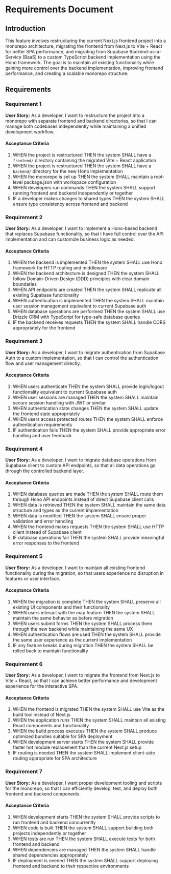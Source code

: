 # Requirements Document

## Introduction

This feature involves restructuring the current Next.js frontend project into a monorepo architecture, migrating the frontend from Next.js to Vite + React for better SPA performance, and migrating from Supabase Backend-as-a-Service (BaaS) to a custom TypeScript backend implementation using the Hono framework. The goal is to maintain all existing functionality while gaining more control over the backend implementation, improving frontend performance, and creating a scalable monorepo structure.

## Requirements

### Requirement 1

**User Story:** As a developer, I want to restructure the project into a monorepo with separate frontend and backend directories, so that I can manage both codebases independently while maintaining a unified development workflow.

#### Acceptance Criteria

1. WHEN the project is restructured THEN the system SHALL have a `frontend/` directory containing the migrated Vite + React application
2. WHEN the project is restructured THEN the system SHALL have a `backend/` directory for the new Hono implementation
3. WHEN the monorepo is set up THEN the system SHALL maintain a root-level package.json with workspace configuration
4. WHEN developers run commands THEN the system SHALL support running frontend and backend independently or together
5. IF a developer makes changes to shared types THEN the system SHALL ensure type consistency across frontend and backend

### Requirement 2

**User Story:** As a developer, I want to implement a Hono-based backend that replaces Supabase functionality, so that I have full control over the API implementation and can customize business logic as needed.

#### Acceptance Criteria

1. WHEN the backend is implemented THEN the system SHALL use Hono framework for HTTP routing and middleware
2. WHEN the backend architecture is designed THEN the system SHALL follow Domain-Driven Design (DDD) principles with clear domain boundaries
3. WHEN API endpoints are created THEN the system SHALL replicate all existing Supabase functionality
4. WHEN authentication is implemented THEN the system SHALL maintain user session management equivalent to current Supabase auth
5. WHEN database operations are performed THEN the system SHALL use Drizzle ORM with TypeScript for type-safe database queries
6. IF the backend receives requests THEN the system SHALL handle CORS appropriately for the frontend

### Requirement 3

**User Story:** As a developer, I want to migrate authentication from Supabase Auth to a custom implementation, so that I can control the authentication flow and user management directly.

#### Acceptance Criteria

1. WHEN users authenticate THEN the system SHALL provide login/logout functionality equivalent to current Supabase auth
2. WHEN user sessions are managed THEN the system SHALL maintain secure session handling with JWT or similar
3. WHEN authentication state changes THEN the system SHALL update the frontend state appropriately
4. WHEN users access protected routes THEN the system SHALL enforce authentication requirements
5. IF authentication fails THEN the system SHALL provide appropriate error handling and user feedback

### Requirement 4

**User Story:** As a developer, I want to migrate database operations from Supabase client to custom API endpoints, so that all data operations go through the controlled backend layer.

#### Acceptance Criteria

1. WHEN database queries are made THEN the system SHALL route them through Hono API endpoints instead of direct Supabase client calls
2. WHEN data is retrieved THEN the system SHALL maintain the same data structure and types as the current implementation
3. WHEN data is modified THEN the system SHALL ensure proper validation and error handling
4. WHEN the frontend makes requests THEN the system SHALL use HTTP client instead of Supabase client
5. IF database operations fail THEN the system SHALL provide meaningful error responses to the frontend

### Requirement 5

**User Story:** As a developer, I want to maintain all existing frontend functionality during the migration, so that users experience no disruption in features or user interface.

#### Acceptance Criteria

1. WHEN the migration is complete THEN the system SHALL preserve all existing UI components and their functionality
2. WHEN users interact with the map feature THEN the system SHALL maintain the same behavior as before migration
3. WHEN users submit forms THEN the system SHALL process them through the new backend while maintaining the same UX
4. WHEN authentication flows are used THEN the system SHALL provide the same user experience as the current implementation
5. IF any feature breaks during migration THEN the system SHALL be rolled back to maintain functionality

### Requirement 6

**User Story:** As a developer, I want to migrate the frontend from Next.js to Vite + React, so that I can achieve better performance and development experience for the interactive SPA.

#### Acceptance Criteria

1. WHEN the frontend is migrated THEN the system SHALL use Vite as the build tool instead of Next.js
2. WHEN the application runs THEN the system SHALL maintain all existing React components and functionality
3. WHEN the build process executes THEN the system SHALL produce optimized bundles suitable for SPA deployment
4. WHEN development server starts THEN the system SHALL provide faster hot module replacement than the current Next.js setup
5. IF routing is needed THEN the system SHALL implement client-side routing appropriate for SPA architecture

### Requirement 7

**User Story:** As a developer, I want proper development tooling and scripts for the monorepo, so that I can efficiently develop, test, and deploy both frontend and backend components.

#### Acceptance Criteria

1. WHEN development starts THEN the system SHALL provide scripts to run frontend and backend concurrently
2. WHEN code is built THEN the system SHALL support building both projects independently or together
3. WHEN tests are run THEN the system SHALL execute tests for both frontend and backend
4. WHEN dependencies are managed THEN the system SHALL handle shared dependencies appropriately
5. IF deployment is needed THEN the system SHALL support deploying frontend and backend to their respective environments
